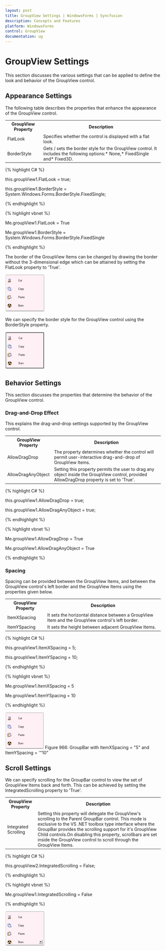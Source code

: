 ```yaml
---
layout: post
title: GroupView Settings | WindowsForms | Syncfusion
description: Concepts and Features
platform: WindowsForms
control: GroupView
documentation: ug
---
```

# GroupView Settings

This section discusses the various settings that can be applied to define the look and behavior of the GroupView 
control.

## Appearance Settings

The following table describes the properties that enhance the appearance of the GroupView control.


<table>
<tr>
<th>
GroupView Property</th><th>
Description</th></tr>
<tr>
<td>
FlatLook</td><td>
Specifies whether the control is displayed with a flat look.</td></tr>
<tr>
<td>
BorderStyle</td><td>
Gets / sets the border style for the GroupView control. It includes the following options:* None,* FixedSingle and* Fixed3D.</td></tr>
</table>



{% highlight C# %}  

this.groupView1.FlatLook = true;

this.groupView1.BorderStyle = System.Windows.Forms.BorderStyle.FixedSingle;

{% endhighlight %}



{% highlight vbnet %} 

Me.groupView1.FlatLook = True

Me.groupView1.BorderStyle = System.Windows.Forms.BorderStyle.FixedSingle 

{% endhighlight %}

The border of the GroupView Items can be changed by drawing the border without the 3-dimensional edge which can be attained by setting the FlatLook property to 'True'. 

![](Overview_images/Overview_img56.jpeg) 


We can specify the border style for the GroupView control using the BorderStyle property.

 ![](Overview_images/Overview_img57.jpeg) 


## Behavior Settings 

This section discusses the properties that determine the behavior of the GroupView control.

### Drag-and-Drop Effect

This explains the drag-and-drop settings supported by the GroupView control.



<table>
<tr>
<th>
GroupView Property</th><th>
Description</th></tr>
<tr>
<td>
AllowDragDrop</td><td>
The property determines whether the control will permit user-interactive drag-and-drop of GroupView Items.</td></tr>
<tr>
<td>
AllowDragAnyObject</td><td>
Setting this property permits the user to drag any object inside the GroupView control, provided AllowDragDrop property is set to 'True'.</td></tr>
</table>


{% highlight C# %}  

this.groupView1.AllowDragDrop = true;

this.groupView1.AllowDragAnyObject = true;

{% endhighlight %}


{% highlight vbnet %} 

Me.groupView1.AllowDragDrop = True

Me.groupView1.AllowDragAnyObject = True

{% endhighlight %} 

### Spacing

Spacing can be provided between the GroupView Items, and between the GroupView control's left border and the GroupView Items using the properties given below.



<table>
<tr>
<th>
GroupView Property</th><th>
Description</th></tr>
<tr>
<td>
ItemXSpacing</td><td>
It sets the horizontal distance between a GroupView Item and the GroupView control's left border.</td></tr>
<tr>
<td>
ItemYSpacing</td><td>
It sets the height between adjacent GroupView Items.</td></tr>
</table>


{% highlight C# %}  

this.groupView1.ItemXSpacing = 5;

this.groupView1.ItemYSpacing = 10;

{% endhighlight %}



{% highlight vbnet %} 

Me.groupView1.ItemXSpacing = 5

Me.groupView1.ItemYSpacing = 10

{% endhighlight %}

 ![](Overview_images/Overview_img58.jpeg) 
Figure 966: GroupBar with ItemXSpacing = "5" and ItemYSpacing = '"10"

## Scroll Settings

We can specify scrolling for the GroupBar control to view the set of GroupView Items back and forth. This can be achieved by setting the IntegratedScrolling property to 'True'.



<table>
<tr>
<th>
GroupView Property</th><th>
Description</th></tr>
<tr>
<td>
Integrated Scrolling</td><td>
Setting this property will delegate the GroupView's scrolling to the Parent GroupBar control. This mode is exclusive to the VS .NET toolbox type interface where the GroupBar provides the scrolling support for it's GroupView Child controls.On disabling this property, scrollbars are set inside the GroupView control to scroll through the GroupView Items.</td></tr>
</table>


{% highlight C# %}  

this.groupView2.IntegratedScrolling = False;

{% endhighlight %}



{% highlight vbnet %} 

Me.groupView1.IntegratedScrolling = False

{% endhighlight %}

![](Overview_images/Overview_img59.jpeg) 





